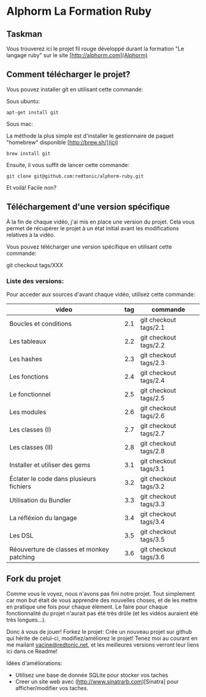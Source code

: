 # Alphorm La Formation Ruby
## Taskman

Vous trouverez ici le projet fil rouge développé durant la formation "Le langage ruby" sur le site [http://alphorm.com](Alphorm)

## Comment télécharger le projet?

Vous pouvez installer git en utilisant cette commande:

Sous ubuntu:

    apt-get install git

Sous mac:

La méthode la plus simple est d'installer le gestionnaire de paquet "homebrew" disponible [http://brew.sh/](ici)

    brew install git

Ensuite, il vous suffit de lancer cette commande:

    git clone git@github.com:redtonic/alphorm-ruby.git

Et voilà! Facile non?

## Téléchargement d'une version spécifique

À la fin de chaque vidéo, j'ai mis en place une version du projet.
Cela vous permet de récupérer le projet à un état initial avant les modifications relatives à la vidéo.

Vous pouvez télécharger une version spécifique en utilisant cette commande:

  git checkout tags/XXX

### Liste des versions:

Pour acceder aux sources d'avant chaque vidéo, utilisez cette commande:

| video | tag | commande|
|-------|:---:|---------|
| Boucles et conditions | 2.1 | git checkout tags/2.1 |
| Les tableaux | 2.2 | git checkout tags/2.2 |
| Les hashes | 2.3 | git checkout tags/2.3 |
| Les fonctions | 2.4 | git checkout tags/2.4 |
| Le fonctionnel | 2.5 | git checkout tags/2.5 |
| Les modules | 2.6 | git checkout tags/2.6 |
| Les classes (I) | 2.7 | git checkout tags/2.7 |
| Les classes (II) | 2.8 | git checkout tags/2.8 |
| Installer et utiliser des gems | 3.1 | git checkout tags/3.1 |
| Éclater le code dans plusieurs fichiers | 3.2 | git checkout tags/3.2 |
| Utilisation du Bundler | 3.3 | git checkout tags/3.3 |
| La réfléxion du langage | 3.4 | git checkout tags/3.4 |
| Les DSL | 3.5 | git checkout tags/3.5 |
| Réouverture de classes et monkey patching | 3.6 | git checkout tags/3.6 |

## Fork du projet

Comme vous le voyez, nous n'avons pas fini notre projet. Tout simplement car mon but était de vous apprendre des nouvelles choses, et de les mettre en pratique une fois pour chaque élément. Le faire pour chaque fonctionnalité du projet n'aurait pas été très drôle (et les vidéos auraient été très longues...).

Donc à vous de jouer! Forkez le projet: Crée un nouveau projet sur github qui hérite de celui-ci, modifiez/améliorez le projet!
Tenez moi au courant en me mailant yacine@redtonic.net, et les meilleures versions verront leur liens ici dans ce Readme!

Idées d'améliorations:
- Utilisez une base de donnée SQLite pour stocker vos taches
- Creer un site web avec (http://www.sinatrarb.com)[Sinatra] pour afficher/modifier vos taches.

